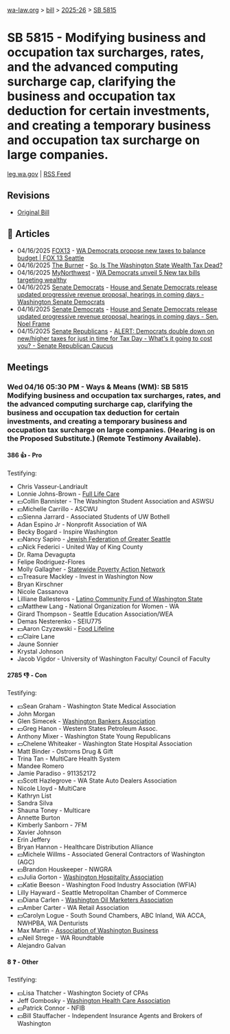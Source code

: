 [wa-law.org](/) > [bill](/bill/) > [2025-26](/bill/2025-26/) > [SB 5815](/bill/2025-26/sb/5815/)

# SB 5815 - Modifying business and occupation tax surcharges, rates, and the advanced computing surcharge cap, clarifying the business and occupation tax deduction for certain investments, and creating a temporary business and occupation tax surcharge on large companies.
[leg.wa.gov](https://app.leg.wa.gov/billsummary?BillNumber=5815&Year=2025&Initiative=false) | [RSS Feed](./rss.xml)

## Revisions
* [Original Bill](1/)

## 📰 Articles
* 04/16/2025 [FOX13](/org/fox13/) - [WA Democrats propose new taxes to balance budget | FOX 13 Seattle](https://www.fox13seattle.com/news/wa-democrats-propose-new-taxes#:~:text=Senate%20Bill%205815)
* 04/16/2025 [The Burner](/org/the_burner/) - [So, Is The Washington State Wealth Tax Dead?](https://www.theburnerseattle.com/post/the-wealth-tax-is-seemingly-dead#:~:text=B&O%20surcharge)
* 04/16/2025 [MyNorthwest](/org/mynorthwest/) - [WA Democrats unveil 5 New tax bills targeting wealthy](https://mynorthwest.com/mynorthwest-politics/democrats-tax-bills/4076327#:~:text=Senate%20Bill%205815)
* 04/16/2025 [Senate Democrats](/org/senate_democrats/) - [House and Senate Democrats release updated progressive revenue proposal, hearings in coming days - Washington Senate Democrats](https://senatedemocrats.wa.gov/blog/2025/04/15/house-and-senate-democrats-release-updated-progressive-revenue-proposal-hearings-in-coming-days/#:~:text=Senate%20Bill%205815)
* 04/16/2025 [Senate Democrats](/org/senate_democrats/) - [House and Senate Democrats release updated progressive revenue proposal, hearings in coming days - Sen. Noel Frame](https://senatedemocrats.wa.gov/frame/2025/04/15/house-and-senate-democrats-release-updated-progressive-revenue-proposal-hearings-in-coming-days/#:~:text=Senate%20Bill%205815)
* 04/15/2025 [Senate Republicans](/org/senate_republicans/) - [ALERT: Democrats double down on new/higher taxes for just in time for Tax Day - What's it going to cost you? - Senate Republican Caucus](https://src.wastateleg.org/blog/alert-democrats-double-new-higher-taxes-just-time-tax-day-whats-going-cost/#:~:text=(SB%205815):)

## Meetings
### Wed 04/16 05:30 PM - Ways & Means (WM): SB 5815 Modifying business and occupation tax surcharges, rates, and the advanced computing surcharge cap, clarifying the business and occupation tax deduction for certain investments, and creating a temporary business and occupation tax surcharge on large companies. (Hearing is on the Proposed Substitute.) (Remote Testimony Available).
#### 386 👍 - Pro
Testifying:
* Chris Vasseur-Landriault
* Lonnie Johns-Brown - [Full Life Care](/org/full_life_care/)
* 💵Collin Bannister - The Washington Student Association and ASWSU
* 💵Michelle Carrillo - ASCWU
* 💵Sienna Jarrard - Associated Students of UW Bothell
* Adan Espino Jr - Nonprofit Association of WA
* Becky Bogard - Inspire Washington
* 💵Nancy Sapiro - [Jewish Federation of Greater Seattle](/org/jewish_federation_of_greater_seattle/)
* 💵Nick Federici - United Way of King County
* Dr. Rama Devagupta
* Felipe Rodriguez-Flores
* Molly Gallagher - [Statewide Poverty Action Network](/org/statewide_poverty_action_network/)
* 💵Treasure Mackley - Invest in Washington Now
* Bryan Kirschner
* Nicole Cassanova
* Lilliane Ballesteros - [Latino Community Fund of Washington State](/org/latino_community_fund_of_washington_state/)
* 💵Matthew Lang - National Organization for Women - WA
* Girard Thompson - Seattle Education Association/WEA
* Demas Nesterenko - SEIU775
* 💵Aaron Czyzewski - [Food Lifeline](/org/food_lifeline/)
* 💵Claire Lane
* Jaune Sonnier
* Krystal Johnson
* Jacob Vigdor - University of Washington Faculty/ Council of Faculty

#### 2785 👎 - Con
Testifying:
* 💵Sean Graham - Washington State Medical Association
* John Morgan
* Glen Simecek - [Washington Bankers Association](/org/washington_bankers_association/)
* 💵Greg Hanon - Western States Petroleum Assoc.
* Anthony Mixer - Washington State Young Republicans
* 💵Chelene Whiteaker - Washington State Hospital Association
* Matt Binder - Ostroms Drug & Gift
* Trina Tan - MultiCare Health System
* Mandee Romero
* Jamie Paradiso - 911352172
* 💵Scott Hazlegrove - WA State Auto Dealers Association
* Nicole Lloyd - MultiCare
* Kathryn List
* Sandra Silva
* Shauna Toney - Multicare
* Annette Burton
* Kimberly Sanborn - 7FM
* Xavier Johnson
* Erin Jeffery
* Bryan Hannon - Healthcare Distribution Alliance
* 💵Michele Willms - Associated General Contractors of Washington (AGC)
* 💵Brandon Houskeeper - NWGRA
* 💵Julia Gorton - [Washington Hospitality Association](/org/washington_hospitality_association/)
* 💵Katie Beeson - Washington Food Industry Association (WFIA)
* Lilly Hayward - Seattle Metropolitan Chamber of Commerce
* 💵Diana Carlen - [Washington Oil Marketers Association](/org/washington_oil_marketers_association/)
* 💵Amber Carter - WA Retail Association
* 💵Carolyn Logue - South Sound Chambers, ABC Inland, WA ACCA, NWHPBA, WA Denturists
* Max Martin - [Association of Washington Business](/org/association_of_washington_business/)
* 💵Neil Strege - WA Roundtable
* Alejandro Galvan

#### 8 ❓ - Other
Testifying:
* 💵Lisa Thatcher - Washington Society of CPAs
* Jeff Gombosky - [Washington Health Care Association](/org/washington_health_care_association/)
* 💵Patrick Connor - NFIB
* 💵Bill Stauffacher - Independent Insurance Agents and Brokers of Washington
